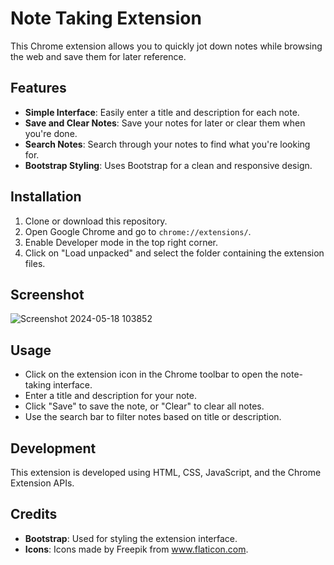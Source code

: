 # Note Taking Extension

This Chrome extension allows you to quickly jot down notes while browsing the web and save them for later reference.

## Features

- **Simple Interface**: Easily enter a title and description for each note.
- **Save and Clear Notes**: Save your notes for later or clear them when you're done.
- **Search Notes**: Search through your notes to find what you're looking for.
- **Bootstrap Styling**: Uses Bootstrap for a clean and responsive design.

## Installation

1. Clone or download this repository.
2. Open Google Chrome and go to `chrome://extensions/`.
3. Enable Developer mode in the top right corner.
4. Click on "Load unpacked" and select the folder containing the extension files.

## Screenshot
![Screenshot 2024-05-18 103852](https://github.com/rajanmandanka07/note-taking-extension/assets/119439834/9e8b5438-1c0b-451d-82bc-cc90300c8613)


## Usage

- Click on the extension icon in the Chrome toolbar to open the note-taking interface.
- Enter a title and description for your note.
- Click "Save" to save the note, or "Clear" to clear all notes.
- Use the search bar to filter notes based on title or description.

## Development

This extension is developed using HTML, CSS, JavaScript, and the Chrome Extension APIs.

## Credits

- **Bootstrap**: Used for styling the extension interface.
- **Icons**: Icons made by Freepik from www.flaticon.com.
